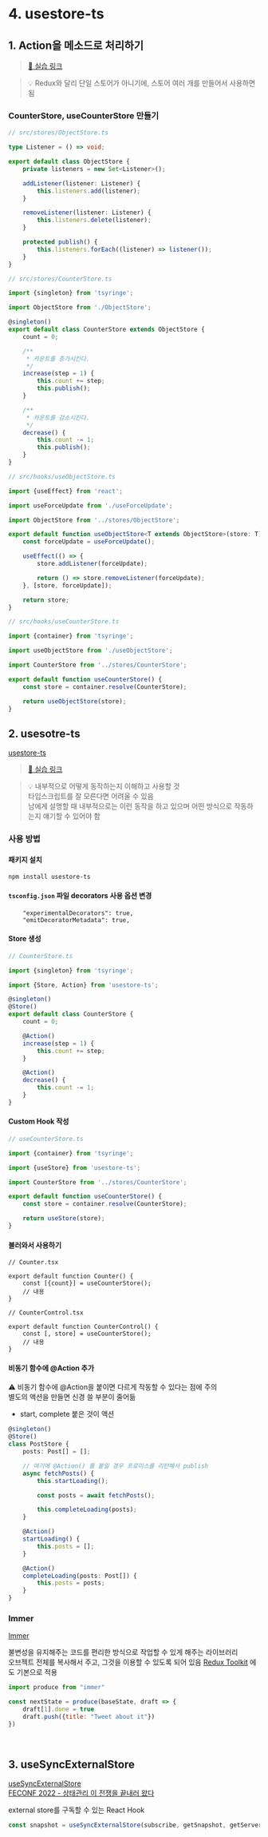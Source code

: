 # 4. usestore-ts

## 1. Action을 메소드로 처리하기

> [🔗 실습 링크](https://github.com/ShinjungOh/2023-learn-react/commit/1f4bb95e565dcf29daf5e90358f799132a21e8d0)

> 💡 Redux와 달리 단일 스토어가 아니기에, 스토어 여러 개를 만들어서 사용하면 됨

### CounterStore, useCounterStore 만들기

```ts
// src/stores/ObjectStore.ts

type Listener = () => void;

export default class ObjectStore {
    private listeners = new Set<Listener>();

    addListener(listener: Listener) {
        this.listeners.add(listener);
    }

    removeListener(listener: Listener) {
        this.listeners.delete(listener);
    }

    protected publish() {
        this.listeners.forEach((listener) => listener());
    }
}
```

```ts
// src/stores/CounterStore.ts

import {singleton} from 'tsyringe';

import ObjectStore from './ObjectStore';

@singleton()
export default class CounterStore extends ObjectStore {
    count = 0;

    /**
     * 카운트를 증가시킨다.
     */
    increase(step = 1) {
        this.count += step;
        this.publish();
    }

    /**
     * 카운트를 감소시킨다.
     */
    decrease() {
        this.count -= 1;
        this.publish();
    }
}
```

```ts
// src/hooks/useObjectStore.ts

import {useEffect} from 'react';

import useForceUpdate from './useForceUpdate';

import ObjectStore from '../stores/ObjectStore';

export default function useObjectStore<T extends ObjectStore>(store: T): T {
    const forceUpdate = useForceUpdate();

    useEffect(() => {
        store.addListener(forceUpdate);

        return () => store.removeListener(forceUpdate);
    }, [store, forceUpdate]);

    return store;
}
```

```ts
// src/hooks/useCounterStore.ts 

import {container} from 'tsyringe';

import useObjectStore from './useObjectStore';

import CounterStore from '../stores/CounterStore';

export default function useCounterStore() {
    const store = container.resolve(CounterStore);

    return useObjectStore(store);
}
```

## 2. usesotre-ts

[usestore-ts](https://usestore-ts.com/)

> [🔗 실습 링크](https://github.com/ShinjungOh/2023-learn-react/commit/61b0546c148f9c6e49df2e3548901f6c8bc96c83)

> 💡 내부적으로 어떻게 동작하는지 이해하고 사용할 것  
> 타입스크립트를 잘 모른다면 어려울 수 있음   
> 남에게 설명할 때 내부적으로는 이런 동작을 하고 있으며 어떤 방식으로 작동하는지 얘기할 수 있어야 함  

### 사용 방법

#### 패키지 설치

```
npm install usestore-ts
```

#### `tsconfig.json` 파일 decorators 사용 옵션 변경

```
    "experimentalDecorators": true,
    "emitDecoratorMetadata": true,
```

#### Store 생성

```ts
// CounterStore.ts

import {singleton} from 'tsyringe';

import {Store, Action} from 'usestore-ts';

@singleton()
@Store()
export default class CounterStore {
    count = 0;

    @Action()
    increase(step = 1) {
        this.count += step;
    }

    @Action()
    decrease() {
        this.count -= 1;
    }
}
```

#### Custom Hook 작성

```ts
// useCounterStore.ts

import {container} from 'tsyringe';

import {useStore} from 'usestore-ts';

import CounterStore from '../stores/CounterStore';

export default function useCounterStore() {
    const store = container.resolve(CounterStore);

    return useStore(store);
}
```

#### 불러와서 사용하기

```tsx
// Counter.tsx

export default function Counter() {
    const [{count}] = useCounterStore();
    // 내용
}
```

```tsx
// CounterControl.tsx

export default function CounterControl() {
	const [, store] = useCounterStore();
    // 내용
}
```

#### 비동기 함수에 @Action 추가

⚠️ 비동기 함수에 @Action을 붙이면 다르게 작동할 수 있다는 점에 주의  
별도의 액션을 만들면 신경 쓸 부분이 줄어듦

* start, complete 붙은 것이 액션 

```ts
@singleton()
@Store()
class PostStore {
    posts: Post[] = [];

    // 여기에 @Action() 를 붙일 경우 프로미스를 리턴해서 publish
    async fetchPosts() {
        this.startLoading();

        const posts = await fetchPosts();

        this.completeLoading(posts);
    }

    @Action()
    startLoading() {
        this.posts = [];
    }

    @Action()
    completeLoading(posts: Post[]) {
        this.posts = posts;
    }
}
```

### Immer

[Immer](https://immerjs.github.io/immer/)

불변성을 유지해주는 코드를 편리한 방식으로 작업할 수 있게 해주는 라이브러리  
오브젝트 전체를 복사해서 주고, 그것을 이용할 수 있도록 되어 있음
[Redux Toolkit](https://redux-toolkit.js.org/) 에도 기본으로 적용

```js
import produce from "immer"

const nextState = produce(baseState, draft => {
    draft[1].done = true
    draft.push({title: "Tweet about it"})
})
```

<br>

## 3. useSyncExternalStore

[useSyncExternalStore](https://beta.reactjs.org/reference/react/useSyncExternalStore)  
[FECONF 2022 - 상태관리 이 전쟁을 끝내러 왔다](https://youtu.be/KEDUqA9JeIo)

external store를 구독할 수 있는 React Hook

```js
const snapshot = useSyncExternalStore(subscribe, getSnapshot, getServerSnapshot ?)
```
